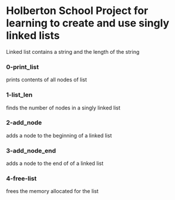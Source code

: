# Holberton School Project for learning to create and use singly linked lists
Linked list contains a string and the length of the string
### 0-print_list
prints contents of all nodes of list
### 1-list_len
finds the number of nodes in a singly linked list
### 2-add_node
adds a node to the beginning of a linked list
### 3-add_node_end
adds a node to the end of of a linked list
### 4-free-list
frees the memory allocated for the list
